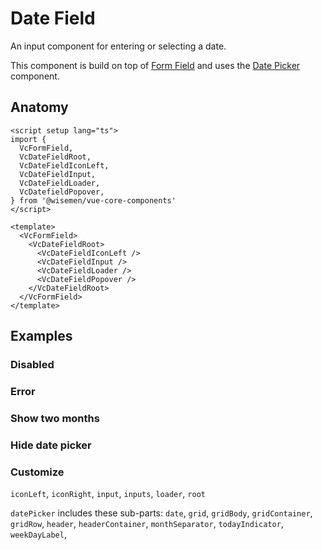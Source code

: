 # Date Field

An input component for entering or selecting a date.

This component is build on top of [Form Field](/packages/components-next/components/form-field/form-field.html) and uses the [Date Picker](/packages/components-next/components/date-picker/date-picker.html) component.

<ComponentPreview name="date-field/examples/main" />

## Anatomy

```vue
<script setup lang="ts">
import {
  VcFormField,
  VcDateFieldRoot,
  VcDateFieldIconLeft,
  VcDateFieldInput,
  VcDateFieldLoader,
  VcDatefieldPopover,
} from '@wisemen/vue-core-components'
</script>

<template>
  <VcFormField>
    <VcDateFieldRoot>
      <VcDateFieldIconLeft />
      <VcDateFieldInput />
      <VcDateFieldLoader />
      <VcDateFieldPopover />
    </VcDateFieldRoot>
  </VcFormField>
</template>
```

## Examples

### Disabled

<ComponentPreview name="date-field/examples/disabled" />

### Error

<ComponentPreview name="date-field/examples/error" />

### Show two months

<ComponentPreview name="date-field/examples/show-two-months" />

### Hide date picker

<ComponentPreview name="date-field/examples/hide-date-picker" />

### Customize

`iconLeft`, `iconRight`, `input`, `inputs`, `loader`, `root`

`datePicker` includes these sub-parts: `date`, `grid`, `gridBody`, `gridContainer`, `gridRow`, `header`, `headerContainer`, `monthSeparator`, `todayIndicator`, `weekDayLabel`,

<ComponentPreview name="date-field/examples/customize" />

<!-- @include: ./date-field-meta.md -->
